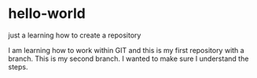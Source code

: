 # hello-world 
just a learning how to create a repository 

I am learning how to work within GIT and this is my first repository with a branch. This is my second branch. I wanted to make sure I understand the steps.
